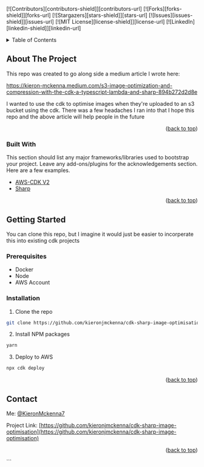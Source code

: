 <div id="top"></div>

<!-- PROJECT SHIELDS -->
<!--
*** I'm using markdown "reference style" links for readability.
*** Reference links are enclosed in brackets [ ] instead of parentheses ( ).
*** See the bottom of this document for the declaration of the reference variables
*** for contributors-url, forks-url, etc. This is an optional, concise syntax you may use.
*** https://www.markdownguide.org/basic-syntax/#reference-style-links
-->

[![Contributors][contributors-shield]][contributors-url]
[![Forks][forks-shield]][forks-url]
[![Stargazers][stars-shield]][stars-url]
[![Issues][issues-shield]][issues-url]
[![MIT License][license-shield]][license-url]
[![LinkedIn][linkedin-shield]][linkedin-url]

<!-- PROJECT LOGO -->
<!-- <br />
<div align="center">
  <a href="https://github.com/othneildrew/Best-README-Template">
    <img src="images/logo.png" alt="Logo" width="80" height="80">
  </a>

  <h3 align="center">Best-README-Template</h3>

  <p align="center">
    An awesome README template to jumpstart your projects!
    <br />
    <a href="https://github.com/othneildrew/Best-README-Template"><strong>Explore the docs »</strong></a>
    <br />
    <br />
    <a href="https://github.com/othneildrew/Best-README-Template">View Demo</a>
    ·
    <a href="https://github.com/othneildrew/Best-README-Template/issues">Report Bug</a>
    ·
    <a href="https://github.com/othneildrew/Best-README-Template/issues">Request Feature</a>
  </p>
</div> -->

<!-- TABLE OF CONTENTS -->
<details>
  <summary>Table of Contents</summary>
  <ol>
    <li>
      <a href="#about-the-project">About The Project</a>
      <ul>
        <li><a href="#built-with">Built With</a></li>
      </ul>
    </li>
    <li>
      <a href="#getting-started">Getting Started</a>
      <ul>
        <li><a href="#prerequisites">Prerequisites</a></li>
        <li><a href="#installation">Installation</a></li>
      </ul>
    </li>
  </ol>
</details>

<!-- ABOUT THE PROJECT -->

## About The Project

This repo was created to go along side a medium article I wrote here:

https://kieron-mckenna.medium.com/s3-image-optimization-and-compression-with-the-cdk-a-typescript-lambda-and-sharp-894b272d2d8e

I wanted to use the cdk to optimise images when they're uploaded to an s3 bucket using the cdk. There was a few headaches I ran into that I hope this repo and the above article will help people in the future

<p align="right">(<a href="#top">back to top</a>)</p>

### Built With

This section should list any major frameworks/libraries used to bootstrap your project. Leave any add-ons/plugins for the acknowledgements section. Here are a few examples.

- [AWS-CDK V2](https://docs.aws.amazon.com/cdk/api/v2/docs/aws-construct-library.html)
- [Sharp](https://sharp.pixelplumbing.com/)

<p align="right">(<a href="#top">back to top</a>)</p>

<!-- GETTING STARTED -->

## Getting Started

You can clone this repo, but I imagine it would just be easier to incorperate this into existing cdk projects

### Prerequisites

- Docker
- Node
- AWS Account

### Installation

1. Clone the repo

```sh
git clone https://github.com/kieronjmckenna/cdk-sharp-image-optimisation.git
```

2. Install NPM packages

```sh
yarn
```

3. Deploy to AWS

```sh
npx cdk deploy
```

<p align="right">(<a href="#top">back to top</a>)</p>

## Contact

Me: [@KieronMckenna7](https://twitter.com/KieronMckenna7)

Project Link: [https://github.com/kieronjmckenna/cdk-sharp-image-optimisation](https://github.com/kieronjmckenna/cdk-sharp-image-optimisation)

<p align="right">(<a href="#top">back to top</a>)</p>
```
